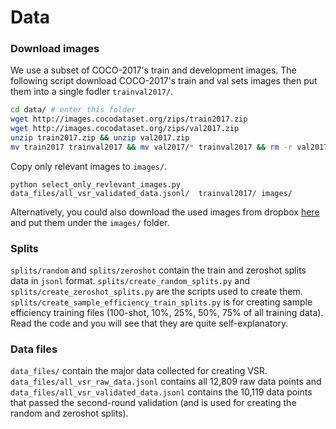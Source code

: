 # Data 

### Download images
We use a subset of COCO-2017's train and development images. The following script download COCO-2017's train and val sets images then put them into a single fodler `trainval2017/`.

```bash
cd data/ # enter this folder 
wget http://images.cocodataset.org/zips/train2017.zip
wget http://images.cocodataset.org/zips/val2017.zip
unzip train2017.zip && unzip val2017.zip
mv train2017 trainval2017 && mv val2017/* trainval2017 && rm -r val2017
```
Copy only relevant images to `images/`.
```
python select_only_revlevant_images.py data_files/all_vsr_validated_data.jsonl/  trainval2017/ images/
```

Alternatively, you could also download the used images from dropbox [here](https://www.dropbox.com/s/0s3bj25s62crjh2/vsr_images.zip?dl=0) and put them under the `images/` folder.

### Splits
`splits/random` and `splits/zeroshot` contain the train and zeroshot splits data in `jsonl` format. `splits/create_random_splits.py` and `splits/create_zeroshot_splits.py` are the scripts used to create them. `splits/create_sample_efficiency_train_splits.py` is for creating sample efficiency training files (100-shot, 10\%, 25\%, 50\%, 75\% of all training data). Read the code and you will see that they are quite self-explanatory.

### Data files
`data_files/` contain the major data collected for creating VSR. `data_files/all_vsr_raw_data.jsonl` contains all 12,809 raw data points and `data_files/all_vsr_validated_data.jsonl` contains the 10,119 data points that passed the second-round validation (and is used for creating the random and zeroshot splits). 


